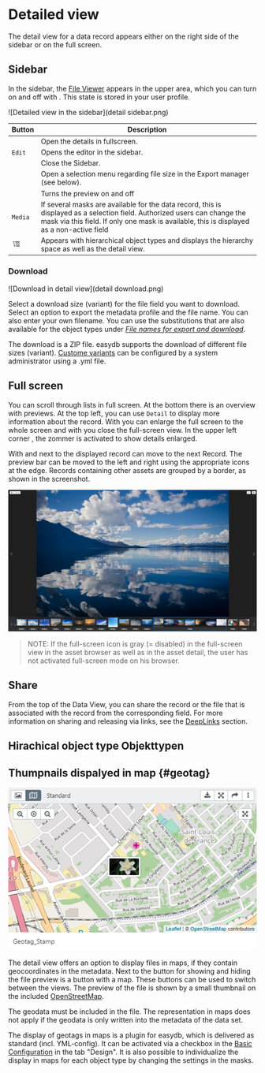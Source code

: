 # Detailed view

The detail view for a data record appears either on the right side of the sidebar or on the full screen.

## Sidebar

In the sidebar, the [File Viewer](../../features/datatypes/datatypes.html#tools) appears in the upper area, which you can turn on and off with <i class="fa fa-image"></i>. This state is stored in your user profile.

![Detailed view in the sidebar](detail sidebar.png)


|Button|Description|
|--|--|
|<i class="fa fa-arrows-alt"></i>|Open the details in fullscreen.|
|<i class="fa fa-pencil"></i> <code class="button">Edit</code> |Opens the editor in the sidebar.|
|<i class="fa fa-times"></i>|Close the Sidebar.|
|<i class="fa fa-download"></i>|Open a selection menu regarding file size in the Export manager (see below).|
|<i class="fa fa-image"></i>|Turns the preview on and off  |
| <code class="button">Media</code> | If several masks are available for the data record, this is displayed as a selection field. Authorized users can change the mask via this field. If only one mask is available, this is displayed as a non-active field  |
|![](hierarchie.png) | Appears with hierarchical object types and displays the hierarchy space as well as the detail view. |


### Download

![Download in detail view](detail download.png)

Select a download size (variant) for the file field you want to download. Select an option to export the metadata profile and the file name. You can also enter your own filename. You can use the substitutions that are also available for the object types under [*File names for export and download*](../../../rightsmanagement/objecttypes/objecttypes.html).

The download is a ZIP file. easydb supports the download of different file sizes (variant). [Custome variants](../sysadmin/konfiguration/produce/produce.html) can be configured by a system administrator using a .yml file.


## Full screen

You can scroll through lists in full screen. At the bottom there is an overview with previews. At the top left, you can use <code class="button">Detail</code> to display more information about the record. With <i class =" fa fa-expand "> </i> you can enlarge the full screen to the whole screen and with <i class="fa fa-times"> </i> you close the full-screen view. In the upper left corner <i class="fa fa-search-plus"> </i>, the zommer is activated to show details enlarged.

With <i class="fa fa-chevron-left"> </i> and <i class = "fa fa-chevron-right" aria-hidden = "true"> </i> next to the displayed record can move to the next Record. The preview bar can be moved to the left and right using the appropriate icons at the edge. Records containing other assets are grouped by a border, as shown in the screenshot.

![Detail in full screen](detail_fullscreen.png)

> NOTE: If the full-screen icon is gray (= disabled) in the full-screen view in the asset browser as well as in the asset detail, the user has not activated full-screen mode on his browser.

## Share

From the top of the Data View, you can share <i class="fa fa-share"></i> the record or the file that is associated with the record from the corresponding field. For more information on sharing and releasing via links, see the [DeepLinks](../../features/deeplinks/deeplinks.html) section.

## Hirachical object type Objekttypen

## Thumpnails dispalyed in map {#geotag}

![File displayed in map](geotag.jpg)

The detail view offers an option to display files in maps, if they contain geocoordinates in the metadata. Next to the button for showing and hiding the file preview is a button with a map. These buttons can be used to switch between the views. The preview of the file is shown by a small thumbnail on the included [OpenStreetMap](http://www.openstreetmap.org).  

The geodata must be included in the file. The representation in maps does not apply if the geodata is only written into the metadata of the data set. 

The display of geotags in maps is a plugin for easydb, which is delivered as standard (incl. YML-config). It can be activated via a checkbox in the [Basic Configuration](/webfrontend/administration/base-config/base-config.html#design) in the tab "Design". It is also possible to individualize the display in maps for each object type by changing the settings in the masks.